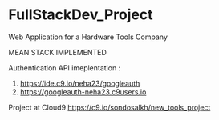 # FullStackDev_Project
Web Application for a Hardware Tools Company

MEAN STACK IMPLEMENTED

Authentication API imeplentation : 
1. https://ide.c9.io/neha23/googleauth
2. https://googleauth-neha23.c9users.io

Project at Cloud9
https://c9.io/sondosalkh/new_tools_project
